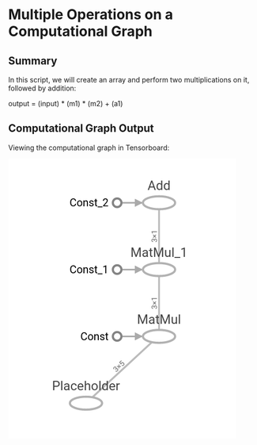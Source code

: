 # Multiple Operations on a Computational Graph

## Summary

In this script, we will create an array and perform two multiplications on it, followed by addition:

output = (input) * (m1) * (m2) + (a1)

## Computational Graph Output

Viewing the computational graph in Tensorboard:

![Multiple Operations](../images/02_Multiple_Operations.png "Multiple Operations on a Graph")
